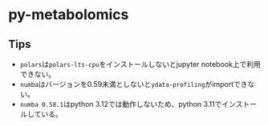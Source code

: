 # py-metabolomics

## Tips

- `polars`は`polars-lts-cpu`をインストールしないとjupyter notebook上で利用できない。
- `numba`はバージョンを0.59未満としないと`ydata-profiling`がimportできない。
- `numba 0.58.1`はpython 3.12では動作しないため、python 3.11でインストールしている。
